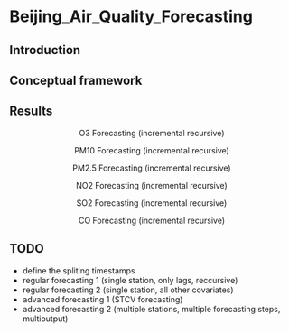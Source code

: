 <h1>Beijing_Air_Quality_Forecasting</h1>
<h2>Introduction</h2>
<h2>Conceptual framework</h2>
<h2>Results</h2>
<p align="center">O3 Forecasting (incremental recursive)</p>
<p align="center">PM10 Forecasting (incremental recursive)</p>
<p align="center">PM2.5 Forecasting (incremental recursive)</p>
<p align="center">NO2 Forecasting (incremental recursive)</p>
<p align="center">SO2 Forecasting (incremental recursive)</p>
<p align="center">CO Forecasting (incremental recursive)</p>
<h2>TODO</h2>
<ul>
<li>define the spliting timestamps</li>
<li>regular forecasting 1 (single station, only lags, reccursive)</li>
<li>regular forecasting 2 (single station, all other covariates)</li>
<li>advanced forecasting 1 (STCV forecasting)</li>
<li>advanced forecasting 2 (multiple stations, multiple forecasting steps, multioutput)</li>
</ul>